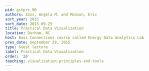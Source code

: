 ```yaml
---
pid: gstprs_90
authors: Zoss, Angela M. and Monson, Eric
sort_year: 2015
sort_date: 2015-09-29
title: Practical Data Visualization
location: Durham, NC
host: Bass Connections course called Energy Data Analytics Lab
pres_date: September 29, 2015
type: Guest lecture
label: Practical Data Visualization
order: '26'
teaching: visualization-principles-and-tools
---
```

